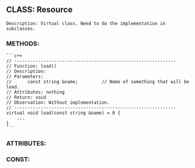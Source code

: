 ## CLASS: Resource
	Description: Virtual class. Need to do the implementation in subclasses.
	
### METHODS:
	```c++
	// -------------------------------------------------------------  
	// Function: load()  
	// Description: 
	// Parameters:
	//		const string &name;			// Name of something that will be load.
	// Attributes: nothing
	// Return: void 
	// Observation: Without implementation.
	// -------------------------------------------------------------  
	virtual void load(const string &name) = 0 {
		...
	}
	```  

### ATTRIBUTES:

### CONST:
